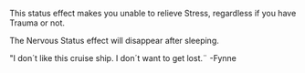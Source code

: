 This status effect makes you unable to relieve Stress, regardless if you have Trauma or not.

The Nervous Status effect will disappear after sleeping.

"I don´t like this cruise ship. I don´t want to get lost.¨
-Fynne